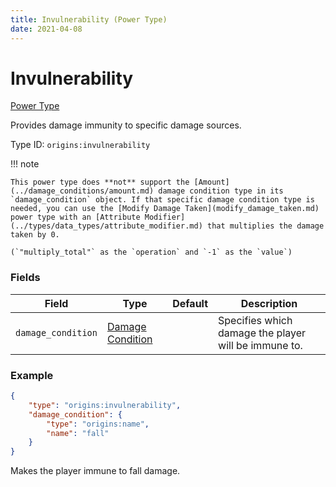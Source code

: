 ```yaml
---
title: Invulnerability (Power Type)
date: 2021-04-08
---
```


# Invulnerability

[Power Type](../power_types.md)

Provides damage immunity to specific damage sources.

Type ID: `origins:invulnerability`

!!! note

    This power type does **not** support the [Amount](../damage_conditions/amount.md) damage condition type in its `damage_condition` object. If that specific damage condition type is needed, you can use the [Modify Damage Taken](modify_damage_taken.md) power type with an [Attribute Modifier](../types/data_types/attribute_modifier.md) that multiplies the damage taken by 0.

    (`"multiply_total"` as the `operation` and `-1` as the `value`)

### Fields

Field  | Type | Default | Description
-------|------|---------|-------------
`damage_condition` | [Damage Condition](../damage_conditions.md) | | Specifies which damage the player will be immune to.

### Example
```json
{
  	"type": "origins:invulnerability",
	"damage_condition": {
		"type": "origins:name",
		"name": "fall"
	}
}
```
Makes the player immune to fall damage.
